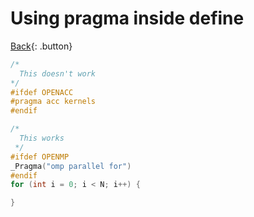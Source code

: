 # Using pragma inside define

[Back](../../index.md#ccpp-compilers){: .button}

```c
/*
  This doesn't work
*/
#ifdef OPENACC
#pragma acc kernels
#endif

/* 
  This works
 */
#ifdef OPENMP
_Pragma("omp parallel for")
#endif
for (int i = 0; i < N; i++) {

}
```
